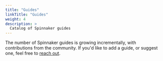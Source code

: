 ```yaml
---
title: "Guides"
linkTitle: "Guides"
weight: 4
description: >
  Catalog of Spinnaker guides
---
```


The number of Spinnaker guides is growing incrementally, with contributions
from the community. If you'd like to add a guide, or suggest one, feel free to
[reach out](https://github.com/spinnaker/spinnaker.io/issues/).


